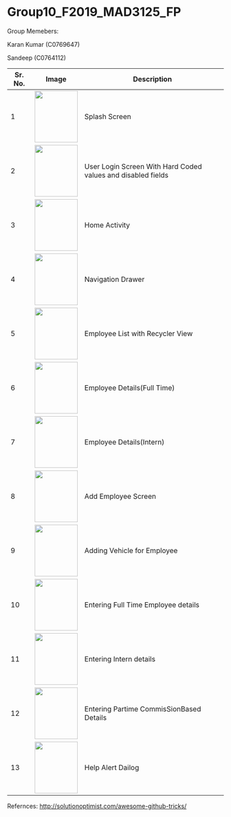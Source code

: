 # Group10_F2019_MAD3125_FP

Group Memebers:

Karan Kumar (C0769647)

Sandeep (C0764112)

| Sr. No.         | Image               |        Description |
|---------------|---------------------|--------------------|  
1 | <img src="https://user-images.githubusercontent.com/55303133/70679960-be1b7800-1c64-11ea-906f-7583dcb8458e.png" width="100" height="120"/>| Splash Screen|
2 | <img src="https://user-images.githubusercontent.com/55303133/70679961-be1b7800-1c64-11ea-973a-8ce0a27f1d7a.png" width="100" height="120"/> | User Login Screen With Hard Coded values and disabled fields
3 | <img src="https://user-images.githubusercontent.com/55303133/70679963-be1b7800-1c64-11ea-84d8-84cbfc17fcb0.png" width="100" height="120"/> | Home Activity
4 | <img src="https://user-images.githubusercontent.com/55303133/70679964-beb40e80-1c64-11ea-8587-2168b1352127.png" width="100" height="120"/> | Navigation Drawer
5 | <img src="https://user-images.githubusercontent.com/55303133/70679971-beb40e80-1c64-11ea-8fc5-cb589e062546.png" width="100" height="120"/> | Employee List with Recycler View
6 | <img src="https://user-images.githubusercontent.com/55303133/70679973-beb40e80-1c64-11ea-9f61-c7e156a3c39e.png" width="100" height="120"/> | Employee Details(Full Time)
7 | <img src="https://user-images.githubusercontent.com/55303133/70679977-bf4ca500-1c64-11ea-8fe6-8c8e8b0f737f.png" width="100" height="120"/> | Employee Details(Intern)
8 | <img src="https://user-images.githubusercontent.com/55303133/70679965-beb40e80-1c64-11ea-9041-6747b9e1adff.png" width="100" height="120"/> | Add Employee Screen
9 | <img src="https://user-images.githubusercontent.com/55303133/70679966-beb40e80-1c64-11ea-953b-65c4b1f2d8ce.png" width="100" height="120"/> | Adding Vehicle for Employee
10 | <img src="https://user-images.githubusercontent.com/55303133/70679970-beb40e80-1c64-11ea-84d5-c2b0850d82ab.png" width="100" height="120"/> | Entering Full Time Employee details
11 | <img src="https://user-images.githubusercontent.com/55303133/70679969-beb40e80-1c64-11ea-9789-3a874521687b.png" width="100" height="120"/> | Entering Intern details
12 | <img src="https://user-images.githubusercontent.com/55303133/70679968-beb40e80-1c64-11ea-93d8-36374f03ba7f.png" width="100" height="120"/> | Entering Partime CommisSionBased Details
13 | <img src="https://user-images.githubusercontent.com/55303133/70679972-beb40e80-1c64-11ea-8694-9daad579026d.png " width="100" height="120"/> | Help Alert Dailog 


Refernces:
http://solutionoptimist.com/awesome-github-tricks/
